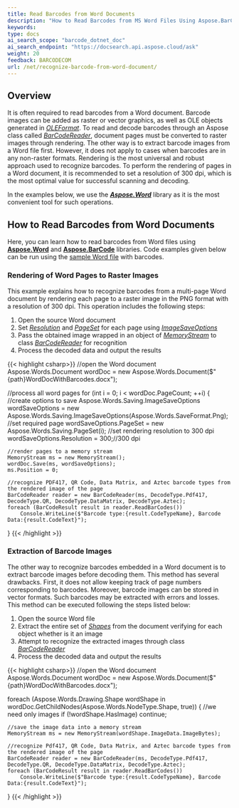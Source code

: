 ```yaml
---
title: Read Barcodes from Word Documents
description: "How to Read Barcodes from MS Word Files Using Aspose.BarCode and Aspose.Words for .NET"
keywords:
type: docs
ai_search_scope: "barcode_dotnet_doc"
ai_search_endpoint: "https://docsearch.api.aspose.cloud/ask"
weight: 20
feedback: BARCODECOM
url: /net/recognize-barcode-from-word-document/
---
```

## **Overview**
It is often required to read barcodes from a Word document. Barcode images can be added as raster or vector graphics, as well as OLE objects generated in [*OLEFormat*](https://docs.microsoft.com/office/vba/api/word.oleformat). To read and decode barcodes through an Aspose class called [*BarCodeReader*](https://reference.aspose.com/barcode/net/aspose.barcode.barcoderecognition/barcodereader), document pages must be converted to raster images through rendering. The other way is to extract barcode images from a Word file first. However, it does not apply to cases when barcodes are in any non-raster formats. Rendering is the most universal and robust approach used to recognize barcodes. To perform the rendering of pages in a Word document, it is recommended to set a resolution of 300 dpi, which is the most optimal value for successful scanning and decoding.

In the examples below, we use the [***Aspose.Word***](https://products.aspose.com/words/net/) library as it is the most convenient tool for such operations.
  
## **How to Read Barcodes from Word Documents**
Here, you can learn how to read barcodes from Word files using [**Aspose.Word**](https://reference.aspose.com/words/net/) and [**Aspose.BarCode**](https://reference.aspose.com/barcode/net/) libraries. Code examples given below can be run using the [sample Word file](worddocwithbarcodes.docx) with barcodes.

### **Rendering of Word Pages to Raster Images**

This example explains how to recognize barcodes from a multi-page Word document by rendering each page to a raster image in the PNG format with a resolution of 300 dpi. This operation includes the following steps:
1.	Open the source Word document
2.	Set [*Resolution*](https://reference.aspose.com/barcode/net/aspose.barcode.generation/basegenerationparameters/properties/resolution) and [*PageSet*](https://reference.aspose.com/words/net/aspose.words.saving/pageset) for each page using [*ImageSaveOptions*](https://reference.aspose.com/words/net/aspose.words.saving/imagesaveoptions)
3.	Pass the obtained image wrapped in an object of [*MemoryStream*](https://docs.microsoft.com/dotnet/api/system.io.memorystream) to class [*BarCodeReader*](https://reference.aspose.com/barcode/net/aspose.barcode.barcoderecognition/barcodereader) for recognition
4.	Process the decoded data and output the results  
  
{{< highlight csharp>}}
//open the Word document
Aspose.Words.Document wordDoc = new Aspose.Words.Document($"{path}WordDocWithBarcodes.docx");

//process all word pages
for (int i = 0; i < wordDoc.PageCount; ++i)
{
    //create options to save
    Aspose.Words.Saving.ImageSaveOptions wordSaveOptions = new Aspose.Words.Saving.ImageSaveOptions(Aspose.Words.SaveFormat.Png);
    //set required page
    wordSaveOptions.PageSet = new Aspose.Words.Saving.PageSet(i);
    //set rendering resolution to 300 dpi
    wordSaveOptions.Resolution = 300;//300 dpi

    //render pages to a memory stream
    MemoryStream ms = new MemoryStream();
    wordDoc.Save(ms, wordSaveOptions);
    ms.Position = 0;

    //recognize PDF417, QR Code, Data Matrix, and Aztec barcode types from the rendered image of the page
    BarCodeReader reader = new BarCodeReader(ms, DecodeType.Pdf417, DecodeType.QR, DecodeType.DataMatrix, DecodeType.Aztec);
    foreach (BarCodeResult result in reader.ReadBarCodes())
        Console.WriteLine($"Barcode type:{result.CodeTypeName}, Barcode Data:{result.CodeText}");
}
{{< /highlight >}}
  
### **Extraction of Barcode Images**

The other way to recognize barcodes embedded in a Word document is to extract barcode images before decoding them. This method has several drawbacks. First, it does not allow keeping track of page numbers corresponding to barcodes. Moreover, barcode images can be stored in vector formats. Such barcodes may be extracted with errors and losses.  
This method can be executed following the steps listed below:
1.	Open the source Word file
2.	Extract the entire set of [*Shapes*](https://reference.aspose.com/words/net/aspose.words.drawing/shape) from the document verifying for each object whether is it an image
3.	Attempt to recognize the extracted images through class [*BarCodeReader*](https://reference.aspose.com/barcode/net/aspose.barcode.barcoderecognition/barcodereader)
4.	Process the decoded data and output the results 
  
{{< highlight csharp>}}
//open the Word document
Aspose.Words.Document wordDoc = new Aspose.Words.Document($"{path}WordDocWithBarcodes.docx");

foreach (Aspose.Words.Drawing.Shape wordShape in wordDoc.GetChildNodes(Aspose.Words.NodeType.Shape, true))
{
    //we need only images
    if (!wordShape.HasImage) continue;

    //save the image data into a memory stream
    MemoryStream ms = new MemoryStream(wordShape.ImageData.ImageBytes);

    //recognize Pdf417, QR Code, Data Matrix, and Aztec barcode types from the rendered image of the page
    BarCodeReader reader = new BarCodeReader(ms, DecodeType.Pdf417, DecodeType.QR, DecodeType.DataMatrix, DecodeType.Aztec);
    foreach (BarCodeResult result in reader.ReadBarCodes())
        Console.WriteLine($"Barcode type:{result.CodeTypeName}, Barcode Data:{result.CodeText}");
}
{{< /highlight >}}
  